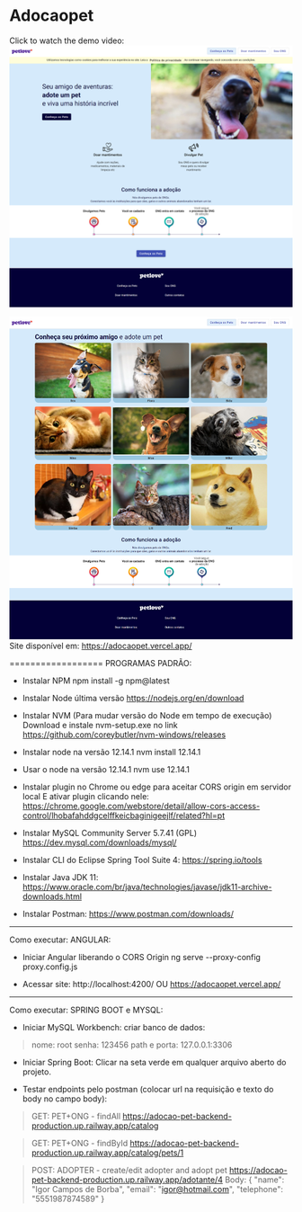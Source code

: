 
# Adocaopet
Click to watch the demo video:
[![Watch the video](https://github.com/igorcamposdeborba/SpringBoot_Angular_site_adocaoPet/blob/master/1-home.png?raw=true)](https://youtu.be/1SxifcGPSc4)

![alt text](https://github.com/igorcamposdeborba/SpringBoot_Angular_site_adocaoPet/blob/master/2-catalogo.png?raw=true)
Site disponível em: https://adocaopet.vercel.app/

==================
PROGRAMAS PADRÃO:
- Instalar NPM
npm install -g npm@latest

- Instalar Node última versão
https://nodejs.org/en/download

- Instalar NVM (Para mudar  versão do Node em tempo de execução)
Download e instale nvm-setup.exe no link https://github.com/coreybutler/nvm-windows/releases

- Instalar node na versão 12.14.1
nvm install 12.14.1

- Usar o node na versão 12.14.1
nvm use 12.14.1

- Instalar plugin no Chrome ou edge para aceitar CORS origin em servidor local E ativar plugin clicando nele:
https://chrome.google.com/webstore/detail/allow-cors-access-control/lhobafahddgcelffkeicbaginigeejlf/related?hl=pt

- Instalar  MySQL Community Server 5.7.41 (GPL)
https://dev.mysql.com/downloads/mysql/

- Instalar CLI do Eclipse Spring Tool Suite 4: 
https://spring.io/tools

- Instalar Java JDK 11:
https://www.oracle.com/br/java/technologies/javase/jdk11-archive-downloads.html

- Instalar Postman:
https://www.postman.com/downloads/

____________________
Como executar:
ANGULAR:
- Iniciar Angular liberando o CORS Origin
ng serve --proxy-config proxy.config.js

- Acessar site:
http://localhost:4200/
OU
https://adocaopet.vercel.app/

_____________________
Como executar:
SPRING BOOT e MYSQL:

- Iniciar MySQL Workbench:
criar banco de dados:
> nome: root
> senha: 123456
> path e porta: 127.0.0.1:3306

- Iniciar Spring Boot:
Clicar na seta verde em qualquer arquivo aberto do projeto.

- Testar endpoints pelo postman (colocar url na requisição e texto do body no campo body): 
> GET: PET+ONG - findAll
https://adocao-pet-backend-production.up.railway.app/catalog

> GET: PET+ONG - findById
https://adocao-pet-backend-production.up.railway.app/catalog/pets/1

> POST: ADOPTER - create/edit adopter and adopt pet
https://adocao-pet-backend-production.up.railway.app/adotante/4
Body: {
    "name": "Igor Campos de Borba",
    "email": "igor@hotmail.com",
    "telephone": "5551987874589"
}
